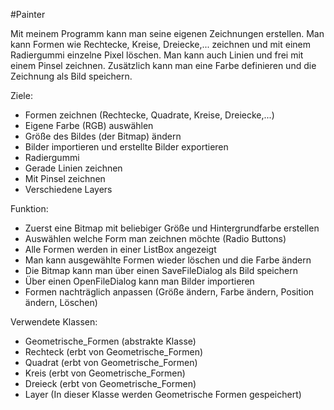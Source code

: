 #Painter

Mit meinem Programm kann man seine eigenen Zeichnungen erstellen. Man kann Formen wie Rechtecke, Kreise, Dreiecke,... zeichnen und mit einem Radiergummi einzelne Pixel löschen. Man kann auch Linien und frei mit einem Pinsel zeichnen. Zusätzlich kann man eine Farbe definieren und die Zeichnung als Bild speichern.

Ziele:
- Formen zeichnen (Rechtecke, Quadrate, Kreise, Dreiecke,...)
- Eigene Farbe (RGB) auswählen
- Größe des Bildes (der Bitmap) ändern
- Bilder importieren und erstellte Bilder exportieren
- Radiergummi
- Gerade Linien zeichnen
- Mit Pinsel zeichnen
- Verschiedene Layers

Funktion:
- Zuerst eine Bitmap mit beliebiger Größe und Hintergrundfarbe erstellen
- Auswählen welche Form man zeichnen möchte (Radio Buttons)
- Alle Formen werden in einer ListBox angezeigt
- Man kann ausgewählte Formen wieder löschen und die Farbe ändern
- Die Bitmap kann man über einen SaveFileDialog als Bild speichern
- Über einen OpenFileDialog kann man Bilder importieren
- Formen nachträglich anpassen (Größe ändern, Farbe ändern, Position ändern, Löschen)

Verwendete Klassen:
- Geometrische_Formen (abstrakte Klasse)
- Rechteck (erbt von Geometrische_Formen)
- Quadrat (erbt von Geometrische_Formen)
- Kreis (erbt von Geometrische_Formen)
- Dreieck (erbt von Geometrische_Formen)
- Layer (In dieser Klasse werden Geometrische Formen gespeichert)

